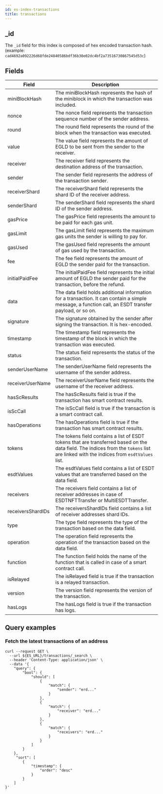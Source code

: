 ```yaml
---
id: es-index-transactions
title: transactions
---
```



## _id

The `_id` field for this index is composed of hex encoded transaction hash.
(example: `cad4692a092226d68fde24840586bdf36b30e02dc4bf2a73516730867545d53c`)

## Fields

| Field             | Description                                                                                                                                                                          |
|-------------------|--------------------------------------------------------------------------------------------------------------------------------------------------------------------------------------|
| miniBlockHash     | The miniBlockHash represents the hash of the miniblock in which the transaction was included.                                                                                        |
| nonce             | The nonce field represents the transaction sequence number of the sender address.                                                                                                    |
| round             | The round field represents the round of the block when the transaction was executed.                                                                                                 |
| value             | The value field represents the amount of EGLD to be sent from the sender to the receiver.                                                                                            |
| receiver          | The receiver field represents the destination address of the transaction.                                                                                                            |
| sender            | The sender field represents the address of the transaction sender.                                                                                                                   |
| receiverShard     | The receiverShard field represents the shard ID of the receiver address.                                                                                                             |
| senderShard       | The senderShard field represents the shard ID of the sender address.                                                                                                                 |
| gasPrice          | The gasPrice field represents the amount to be paid for each gas unit.                                                                                                               |
| gasLimit          | The gasLimit field represents the maximum gas units the sender is willing to pay for.                                                                                                |                                                                  |
| gasUsed           | The gasUsed field represents the amount of gas used by the transaction.                                                                                                              |
| fee               | The fee field represents the amount of EGLD the sender paid for the transaction.                                                                                                     |
| initialPaidFee    | The initialPaidFee field represents the initial amount of EGLD the sender paid for the transaction, before the refund.                                                               |
| data              | The data field holds additional information for a transaction. It can contain a simple message, a function call, an ESDT transfer payload, or so on.                                 |
| signature         | The signature obtained by the sender after signing the transaction. It is hex-encoded.                                                                                               |
| timestamp         | The timestamp field represents the timestamp of the block in which the transaction was executed.                                                                                     |
| status            | The status field represents the status of the transaction.                                                                                                                           |
| senderUserName    | The senderUserName field represents the username of the sender address.                                                                                                              |
| receiverUserName  | The receiverUserName field represents the username of the receiver address.                                                                                                          |
| hasScResults      | The hasScResults field is true if the transaction has smart contract results.                                                                                                        |
| isScCall          | The isScCall field is true if the transaction is a smart contract call.                                                                                                              |
| hasOperations     | The hasOperations field is true if the transaction has smart contract results.                                                                                                       |
| tokens            | The tokens field contains a list of ESDT tokens that are transferred based on the data field. The indices from the `tokens` list are linked with the indices from `esdtValues` list. |
| esdtValues        | The esdtValues field contains a list of ESDT values that are transferred based on the data field.                                                                                    |
| receivers         | The receivers field contains a list of receiver addresses in case of ESDTNFTTransfer or MultiESDTTransfer.                                                                           |
| receiversShardIDs | The receiversShardIDs field contains a list of receiver addresses shard IDs.                                                                                                         |
| type              | The type field represents the type of the transaction based on the data field.                                                                                                       |
| operation         | The operation field represents the operation of the transaction based on the data field.                                                                                             |
| function          | The function field holds the name of the function that is called in case of a smart contract call.                                                                                   |
| isRelayed         | The isRelayed field is true if the transaction is a relayed transaction.                                                                                                             |
| version           | The version field represents the version of the transaction.                                                                                                                         |
| hasLogs           | The hasLogs field is true if the transaction has logs.                                                                                                                               |

## Query examples

### Fetch the latest transactions of an address

```
curl --request GET \
  --url ${ES_URL}/transactions/_search \
  --header 'Content-Type: application/json' \
  --data '{
	"query": {
		"bool": {
			"should": [
				{
					"match": {
						"sender": "erd..."
					}
				},
				{
					"match": {
						"receiver": "erd..."
					}
				},
				{
					"match": {
						"receivers": "erd..."
					}
				}
			]
		}
	},
	 "sort": [
        {
            "timestamp": {
                "order": "desc"
            }
        }
    ]
}'
```
